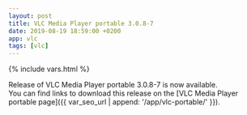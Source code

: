 ```yaml
---
layout: post
title: VLC Media Player portable 3.0.8-7
date: 2019-08-19 18:59:00 +0200
app: vlc
tags: [vlc]
---
```

{% include vars.html %}

Release of VLC Media Player portable 3.0.8-7 is now available.<br />
You can find links to download this release on the [VLC Media Player portable page]({{ var_seo_url | append: '/app/vlc-portable/' }}).